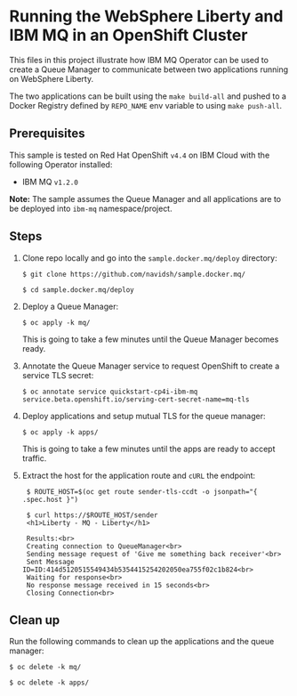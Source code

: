 # Running the WebSphere Liberty and IBM MQ in an OpenShift Cluster

This files in this project illustrate how IBM MQ Operator can be used to create a
Queue Manager to communicate between two applications running on WebSphere Liberty.

The two applications can be built using the `make build-all` and pushed to a Docker
Registry defined by `REPO_NAME` env variable to using `make push-all`.

## Prerequisites

This sample is tested on Red Hat OpenShift `v4.4` on IBM Cloud with the following Operator installed:

- IBM MQ `v1.2.0`

**Note:** The sample assumes the Queue Manager and all applications are to be deployed into `ibm-mq` namespace/project.

## Steps

1. Clone repo locally and go into the `sample.docker.mq/deploy` directory:

   ```console
   $ git clone https://github.com/navidsh/sample.docker.mq/

   $ cd sample.docker.mq/deploy
   ```

2. Deploy a Queue Manager:

   ```console
   $ oc apply -k mq/
   ```

   This is going to take a few minutes until the Queue Manager becomes ready.

3. Annotate the Queue Manager service to request OpenShift to create a service TLS secret:

   ```console
   $ oc annotate service quickstart-cp4i-ibm-mq service.beta.openshift.io/serving-cert-secret-name=mq-tls
   ```

4. Deploy applications and setup mutual TLS for the queue manager:

   ```console
   $ oc apply -k apps/
   ```

   This is going to take a few minutes until the apps are ready to accept traffic.

5. Extract the host for the application route and `cURL` the endpoint:

   ```console
    $ ROUTE_HOST=$(oc get route sender-tls-ccdt -o jsonpath="{ .spec.host }")

    $ curl https://$ROUTE_HOST/sender
    <h1>Liberty - MQ - Liberty</h1>

    Results:<br>
    Creating connection to QueueManager<br>
    Sending message request of 'Give me something back receiver'<br>
    Sent Message ID=ID:414d5120515549434b5354415254202050ea755f02c1b824<br>
    Waiting for response<br>
    No response message received in 15 seconds<br>
    Closing Connection<br>
   ```

## Clean up

Run the following commands to clean up the applications and the queue manager:

```console
$ oc delete -k mq/

$ oc delete -k apps/
```
